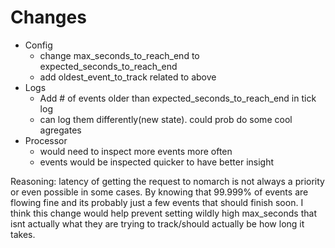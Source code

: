 # Changes
  
* Config
  * change max_seconds_to_reach_end to expected_seconds_to_reach_end
  * add oldest_event_to_track related to above
* Logs
  * Add # of events older than expected_seconds_to_reach_end in tick log
  * can log them differently(new state). could prob do some cool agregates
* Processor
  * would need to inspect more events more often
  * events would be inspected quicker to have better insight

Reasoning: latency of getting the request to nomarch is not always a priority or even possible in some cases. By knowing that 99.999% of events are flowing fine and its probably just a few events that should finish soon. I think this change would help prevent setting wildly high max_seconds that isnt actually what they are trying to track/should actually be how long it takes.
